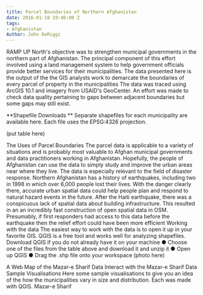 ```yaml
---
title: Parcel Boundaries of Northern Afghanistan
date: 2016-01-18 19:46:00 Z
tags:
- Afghanistan
Author: John DeRiggi
---
```


RAMP UP North's objective was to strengthen municipal governments in the northern part of Afghanistan. The principal component of this effort involved using a land management system to help government officials provide better services for their municipalities. The data presented here is the output of the the GIS analysts work to demarcate the boundaries of every parcel of property in the municipalities
The data was traced using ArcGIS 10.1 and imagery from USAID's GeoCenter. An effort was made to check data quality pertaining to gaps between adjacent boundaries but some gaps may still exist.

**Shapefile Downloads
**
Separate shapefiles for each municipality are available here. Each file uses the EPSG:4326 projection.

(put table here)

The Uses of Parcel Boundaries
The parcel data is applicable to a variety of situations and is probably most valuable to Afghan municipal governments and data practitioners working in Afghanistan. Hopefully, the people of Afghanistan can use the data to simply study and improve the urban areas near where they live.
The data is especially relevant to the field of disaster response. Northern Afghanistan has a history of earthquakes, including two in 1998 in which over 6,000 people lost their lives. With the danger clearly there, accurate urban spatial data could help people plan and respond to natural hazard events in the future.
After the Haiti earthquake, there was a conspicuous lack of spatial data about building infrastructure. This resulted in an an incredibly fast construction of open spatial data in OSM. Presumably, if first responders had access to this data before the earthquake then the relief effort could have been more efficient
Working with the data
The easiest way to work with the data is to open it up in your favorite GIS. QGIS is a free tool and works well for analyzing shapefiles. Download QGIS if you do not already have it on your machine
●	Choose one of the files from the table above and download it and unzip it
●	Open up QGIS
●	Drag the .shp file onto your workspace 
(photo here)

A Web Map of the Mazar-e Sharif Data
Interact with the Mazar-e Sharif Data
Sample Visualisations
Here some sample visualisations to give you an idea of the how the municipalities vary in size and distribution. Each was made with QGIS.
Mazar-e Sharif